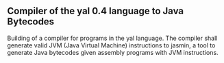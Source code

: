## Compiler of the yal 0.4 language to Java Bytecodes
Building of a compiler  for  programs  in  the yal language.  The  compiler shall generate  valid  JVM  (Java  Virtual Machine) instructions to jasmin, a tool to generate Java bytecodes given assembly programs with JVM instructions.
